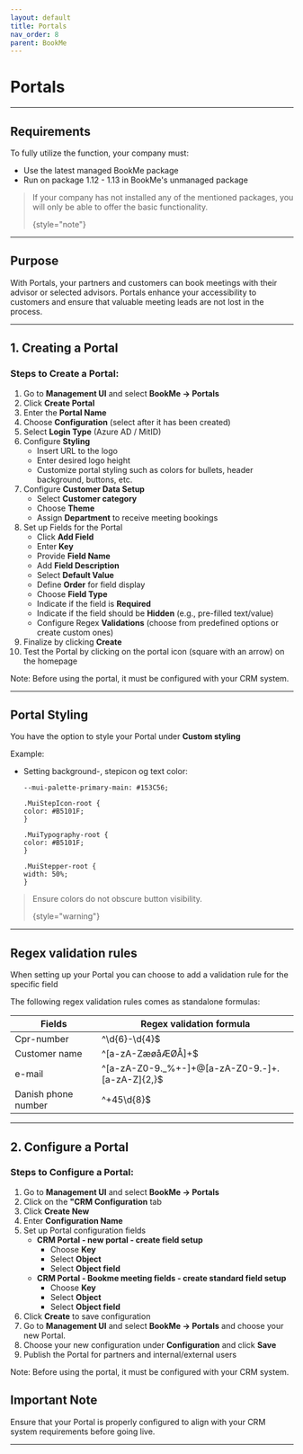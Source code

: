 ```yaml
---
layout: default
title: Portals
nav_order: 8
parent: BookMe
---
```


# Portals

---

## Requirements

To fully utilize the function, your company must:

- Use the latest managed BookMe package 
- Run on package 1.12 - 1.13 in BookMe's unmanaged package

> If your company has not installed any of the mentioned packages, you will only be able to offer the basic functionality.
>
> {style="note"}
---

## Purpose

With Portals, your partners and customers can book meetings with their advisor or selected advisors. Portals enhance your accessibility to customers and ensure that valuable meeting leads are not lost in the process.

---

## 1. Creating a Portal

### Steps to Create a Portal:

1. Go to **Management UI** and select **BookMe -> Portals**
2. Click **Create Portal**
3. Enter the **Portal Name**
4. Choose **Configuration** (select after it has been created)
5. Select **Login Type** (Azure AD / MitID)
6. Configure **Styling**
    - Insert URL to the logo
    - Enter desired logo height
    - Customize portal styling such as colors for bullets, header background, buttons, etc.
7. Configure **Customer Data Setup**
   - Select **Customer category**
   - Choose **Theme**
   - Assign **Department** to receive meeting bookings
8. Set up Fields for the Portal
   - Click **Add Field**
   - Enter **Key**
   - Provide **Field Name**
   - Add **Field Description**
   - Select **Default Value**
   - Define **Order** for field display
   - Choose **Field Type**
   - Indicate if the field is **Required**
   - Indicate if the field should be **Hidden** (e.g., pre-filled text/value)
   - Configure Regex **Validations** (choose from predefined options or create custom ones)
9. Finalize by clicking **Create**
10. Test the Portal by clicking on the portal icon (square with an arrow) on the homepage

Note: Before using the portal, it must be configured with your CRM system.

---
## Portal Styling
You have the option to style your Portal under **Custom styling**

Example: 
- Setting background-, stepicon og text color:

      --mui-palette-primary-main: #153C56;

      .MuiStepIcon-root {
      color: #B5101F;
      }

      .MuiTypography-root {
      color: #B5101F;
      }

      .MuiStepper-root {
      width: 50%;
      }
> Ensure colors do not obscure button visibility.
>
> {style="warning"}
---
## Regex validation rules
When setting up your Portal you can choose to add a validation rule for the specific field

The following regex validation rules comes as standalone formulas:

| Fields              | Regex validation formula |
|---------------------|--------------------------------------------------|
| Cpr-number          | ^\d{6}-\d{4}$                                    |
| Customer name       | ^[a-zA-ZæøåÆØÅ]+$                                |
| e-mail              | ^[a-zA-Z0-9._%+-]+@[a-zA-Z0-9.-]+\.[a-zA-Z]{2,}$ |
| Danish phone number | ^\+45\d{8}$                                      |

---
## 2. Configure a Portal

### Steps to Configure a Portal:

1. Go to **Management UI** and select **BookMe -> Portals**
2. Click on the **"CRM Configuration** tab
3. Click **Create New**
4. Enter **Configuration Name**
5. Set up Portal configuration fields
    - **CRM Portal - new portal - create field setup**
      - Choose **Key**
      - Select **Object**
      - Select **Object field**
   - **CRM Portal - Bookme meeting fields - create standard field setup**
     - Choose **Key**
     - Select **Object**
     - Select **Object field** 
6. Click **Create** to save configuration 
7. Go to **Management UI** and select **BookMe -> Portals** and choose your new Portal.
8. Choose your new configuration under **Configuration** and click **Save**
9. Publish the Portal for partners and internal/external users

Note: Before using the portal, it must be configured with your CRM system.


## **Important Note**

Ensure that your Portal is properly configured to align with your CRM system requirements before going live.

---